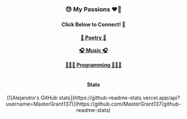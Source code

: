 <div align='center'>
  <h3> 😓 My Passions ❤️‍🔥 <h3>
  <h4> Click Below to Connect! 🔗 <h4>
      <a href='https://genius.com/1_3_7'>📝 Poetry 📝</a>
      <br>
      <br>
      <a href='https://open.spotify.com/artist/1vK6H7t1vrSFkgCE3pXvAP?si=mgQXvotGRVKj2CNCLmiFDQ&nd=1'>🎧 Music 🎧</a>
      <br>
      <br>
      <a href='https://github.com/MasterGrant137?tab=repositories'>👨🏽‍💻 Programming 👨🏽‍💻</a>
      <br>
      <br>
  <h4>Stats</h4>
    [![Alejandro's GitHub stats](https://github-readme-stats.vercel.app/api?username=MasterGrant137)](https://github.com/MasterGrant137/github-readme-stats)
</div>
